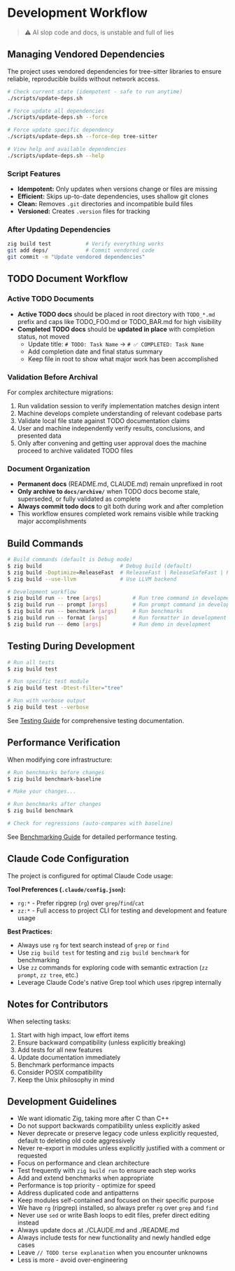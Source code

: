 # Development Workflow

> ⚠️ AI slop code and docs, is unstable and full of lies

## Managing Vendored Dependencies

The project uses vendored dependencies for tree-sitter libraries to ensure reliable, reproducible builds without network access.

```bash
# Check current state (idempotent - safe to run anytime)
./scripts/update-deps.sh

# Force update all dependencies
./scripts/update-deps.sh --force

# Force update specific dependency
./scripts/update-deps.sh --force-dep tree-sitter

# View help and available dependencies
./scripts/update-deps.sh --help
```

### Script Features
- **Idempotent:** Only updates when versions change or files are missing
- **Efficient:** Skips up-to-date dependencies, uses shallow git clones
- **Clean:** Removes `.git` directories and incompatible build files
- **Versioned:** Creates `.version` files for tracking

### After Updating Dependencies
```bash
zig build test           # Verify everything works
git add deps/            # Commit vendored code
git commit -m "Update vendored dependencies"
```

## TODO Document Workflow

### Active TODO Documents
- **Active TODO docs** should be placed in root directory with `TODO_*.md` prefix and caps like TODO_FOO.md or TODO_BAR.md for high visibility
- **Completed TODO docs** should be **updated in place** with completion status, not moved
  - Update title: `# TODO: Task Name` → `# ✅ COMPLETED: Task Name`
  - Add completion date and final status summary
  - Keep file in root to show what major work has been accomplished

### Validation Before Archival
For complex architecture migrations:
1. Run validation session to verify implementation matches design intent
2. Machine develops complete understanding of relevant codebase parts
3. Validate local file state against TODO documentation claims
4. User and machine independently verify results, conclusions, and presented data
5. Only after convening and getting user approval does the machine proceed to archive validated TODO files

### Document Organization
- **Permanent docs** (README.md, CLAUDE.md) remain unprefixed in root
- **Only archive to `docs/archive/`** when TODO docs become stale, superseded, or fully validated as complete
- **Always commit todo docs** to git both during work and after completion
- This workflow ensures completed work remains visible while tracking major accomplishments

## Build Commands

```bash
# Build commands (default is Debug mode)
$ zig build                         # Debug build (default)
$ zig build -Doptimize=ReleaseFast  # ReleaseFast | ReleaseSafeFast | ReleaseSmall
$ zig build --use-llvm              # Use LLVM backend

# Development workflow
$ zig build run -- tree [args]          # Run tree command in development
$ zig build run -- prompt [args]        # Run prompt command in development
$ zig build run -- benchmark [args]     # Run benchmarks
$ zig build run -- format [args]        # Run formatter in development
$ zig build run -- demo [args]          # Run demo in development
```

## Testing During Development

```bash
# Run all tests
$ zig build test

# Run specific test module
$ zig build test -Dtest-filter="tree"

# Run with verbose output
$ zig build test --verbose
```

See [Testing Guide](./testing.md) for comprehensive testing documentation.

## Performance Verification

When modifying core infrastructure:
```bash
# Run benchmarks before changes
$ zig build benchmark-baseline

# Make your changes...

# Run benchmarks after changes
$ zig build benchmark

# Check for regressions (auto-compares with baseline)
```

See [Benchmarking Guide](./benchmarking.md) for detailed performance testing.

## Claude Code Configuration

The project is configured for optimal Claude Code usage:

**Tool Preferences (`.claude/config.json`):**
- `rg:*` - Prefer ripgrep (`rg`) over `grep`/`find`/`cat`
- `zz:*` - Full access to project CLI for testing and development and feature usage

**Best Practices:**
- Always use `rg` for text search instead of `grep` or `find`
- Use `zig build test` for testing and `zig build benchmark` for benchmarking
- Use `zz` commands for exploring code with semantic extraction (`zz prompt`, `zz tree`, etc.)
- Leverage Claude Code's native Grep tool which uses ripgrep internally

## Notes for Contributors

When selecting tasks:
1. Start with high impact, low effort items
2. Ensure backward compatibility (unless explicitly breaking)
3. Add tests for all new features
4. Update documentation immediately
5. Benchmark performance impacts
6. Consider POSIX compatibility
7. Keep the Unix philosophy in mind

## Development Guidelines

- We want idiomatic Zig, taking more after C than C++
- Do not support backwards compatibility unless explicitly asked
- Never deprecate or preserve legacy code unless explicitly requested, default to deleting old code aggressively
- Never re-export in modules unless explicitly justified with a comment or requested
- Focus on performance and clean architecture
- Test frequently with `zig build run` to ensure each step works
- Add and extend benchmarks when appropriate
- Performance is top priority - optimize for speed
- Address duplicated code and antipatterns
- Keep modules self-contained and focused on their specific purpose
- We have `rg` (ripgrep) installed, so always prefer `rg` over `grep` and `find`
- Never use `sed` or write Bash loops to edit files, prefer direct editing instead
- Always update docs at ./CLAUDE.md and ./README.md
- Always include tests for new functionality and newly handled edge cases
- Leave `// TODO terse explanation` when you encounter unknowns
- Less is more - avoid over-engineering